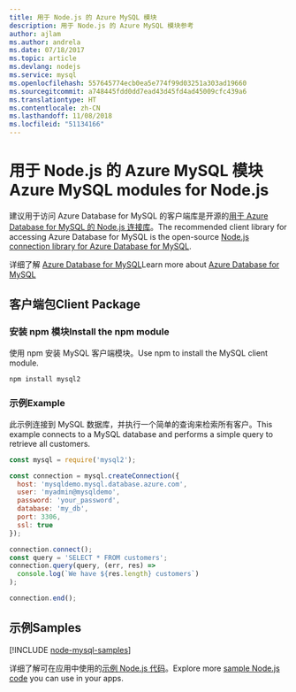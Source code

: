 ```yaml
---
title: 用于 Node.js 的 Azure MySQL 模块
description: 用于 Node.js 的 Azure MySQL 模块参考
author: ajlam
ms.author: andrela
ms.date: 07/18/2017
ms.topic: article
ms.devlang: nodejs
ms.service: mysql
ms.openlocfilehash: 557645774ecb0ea5e774f99d03251a303ad19660
ms.sourcegitcommit: a748445fdd0dd7ead43d45fd4ad45009cfc439a6
ms.translationtype: HT
ms.contentlocale: zh-CN
ms.lasthandoff: 11/08/2018
ms.locfileid: "51134166"
---
```

# <a name="azure-mysql-modules-for-nodejs"></a><span data-ttu-id="8ac02-103">用于 Node.js 的 Azure MySQL 模块</span><span class="sxs-lookup"><span data-stu-id="8ac02-103">Azure MySQL modules for Node.js</span></span>

<span data-ttu-id="8ac02-104">建议用于访问 Azure Database for MySQL 的客户端库是开源的[用于 Azure Database for MySQL 的 Node.js 连接库](https://github.com/sidorares/node-mysql2)。</span><span class="sxs-lookup"><span data-stu-id="8ac02-104">The recommended client library for accessing Azure Database for MySQL is the open-source [Node.js connection library for Azure Database for MySQL](https://github.com/sidorares/node-mysql2).</span></span> 

<span data-ttu-id="8ac02-105">详细了解 [Azure Database for MySQL](https://docs.microsoft.com/azure/MySQL/)</span><span class="sxs-lookup"><span data-stu-id="8ac02-105">Learn more about [Azure Database for MySQL](https://docs.microsoft.com/azure/MySQL/)</span></span>

## <a name="client-package"></a><span data-ttu-id="8ac02-106">客户端包</span><span class="sxs-lookup"><span data-stu-id="8ac02-106">Client Package</span></span>

### <a name="install-the-npm-module"></a><span data-ttu-id="8ac02-107">安装 npm 模块</span><span class="sxs-lookup"><span data-stu-id="8ac02-107">Install the npm module</span></span>

<span data-ttu-id="8ac02-108">使用 npm 安装 MySQL 客户端模块。</span><span class="sxs-lookup"><span data-stu-id="8ac02-108">Use npm to install the MySQL client module.</span></span>

```bash
npm install mysql2
```   

### <a name="example"></a><span data-ttu-id="8ac02-109">示例</span><span class="sxs-lookup"><span data-stu-id="8ac02-109">Example</span></span>

<span data-ttu-id="8ac02-110">此示例连接到 MySQL 数据库，并执行一个简单的查询来检索所有客户。</span><span class="sxs-lookup"><span data-stu-id="8ac02-110">This example connects to a MySQL database and performs a simple query to retrieve all customers.</span></span>

```javascript
const mysql = require('mysql2');

const connection = mysql.createConnection({
  host: 'mysqldemo.mysql.database.azure.com',
  user: 'myadmin@mysqldemo',
  password: 'your_password',
  database: 'my_db',
  port: 3306,
  ssl: true
});

connection.connect();
const query = 'SELECT * FROM customers';
connection.query(query, (err, res) =>
  console.log(`We have ${res.length} customers`)
);

connection.end();
```

## <a name="samples"></a><span data-ttu-id="8ac02-111">示例</span><span class="sxs-lookup"><span data-stu-id="8ac02-111">Samples</span></span>

[!INCLUDE [node-mysql-samples](../docs-ref-conceptual/includes/mysql-samples.md)]

<span data-ttu-id="8ac02-112">详细了解可在应用中使用的[示例 Node.js 代码](https://azure.microsoft.com/resources/samples/?platform=nodejs)。</span><span class="sxs-lookup"><span data-stu-id="8ac02-112">Explore more [sample Node.js code](https://azure.microsoft.com/resources/samples/?platform=nodejs) you can use in your apps.</span></span>
